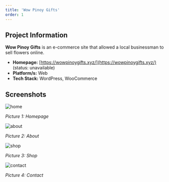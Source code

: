 ```yaml
---
title: 'Wow Pinoy Gifts'
order: 1
---
```

## Project Information
**Wow Pinoy Gifts** is an e-commerce site that allowed a local businessman to sell flowers online.

* **Homepage:** [https://wowpinoygifts.xyz/](https://wowpinoygifts.xyz/) (status: unavailable)
* **Platform/s:** Web
* **Tech Stack:** WordPress, WooCommerce

## Screenshots
![home](/assets/images/portfolio/wow-pinoy-gifts/home.jpg)

*Picture 1: Homepage*

![about](/assets/images/portfolio/wow-pinoy-gifts/about.jpg)

*Picture 2: About*

![shop](/assets/images/portfolio/wow-pinoy-gifts/shop.jpg)

*Picture 3: Shop*

![contact](/assets/images/portfolio/wow-pinoy-gifts/contact.jpg)

*Picture 4: Contact*
